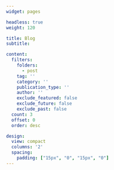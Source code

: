 ```yaml
---
widget: pages

headless: true
weight: 120

title: Blog
subtitle:

content:
  filters:
    folders:
      - post
    tag: ''
    category: ''
    publication_type: ''
    author: ''
    exclude_featured: false
    exclude_future: false
    exclude_past: false
  count: 3
  offset: 0
  order: desc

design:
  view: compact
  columns: '2'
  spacing:
    padding: ["15px", "0", "15px", "0"]
---
```

